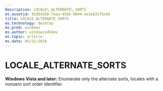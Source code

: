 ```yaml
---
Description: LOCALE\_ALTERNATE\_SORTS
ms.assetid: 92d5d358-7aaa-458d-b044-ee1e63176c66
title: LOCALE_ALTERNATE_SORTS
ms.technology: desktop
ms.prod: windows
ms.author: windowssdkdev
ms.topic: article
ms.date: 05/31/2018
---
```


# LOCALE\_ALTERNATE\_SORTS

**Windows Vista and later:** Enumerate only the alternate sorts, locales with a nonzero sort order identifier.

 

 



